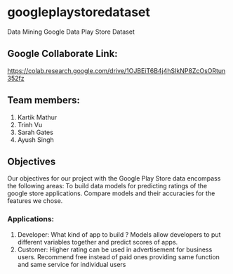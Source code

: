 # googleplaystoredataset
Data Mining Google Data Play Store Dataset

## Google Collaborate Link:

https://colab.research.google.com/drive/1OJBEiT6B4j4hSIkNP8ZcOsORtun352fz

## Team members:
1. Kartik Mathur
2. Trinh Vu
3. Sarah Gates
4. Ayush Singh

## Objectives

Our objectives for our project with the Google Play Store data encompass the following areas:
To build data models for predicting ratings of the google store applications.
Compare models and their accuracies for the features we chose.

### Applications:
1. Developer:
What kind of app to build ?
Models allow developers to put different variables together and predict scores of apps.
2. Customer:
Higher rating can be used in advertisement for business users.
Recommend free instead of paid ones providing same function and same service for individual users
